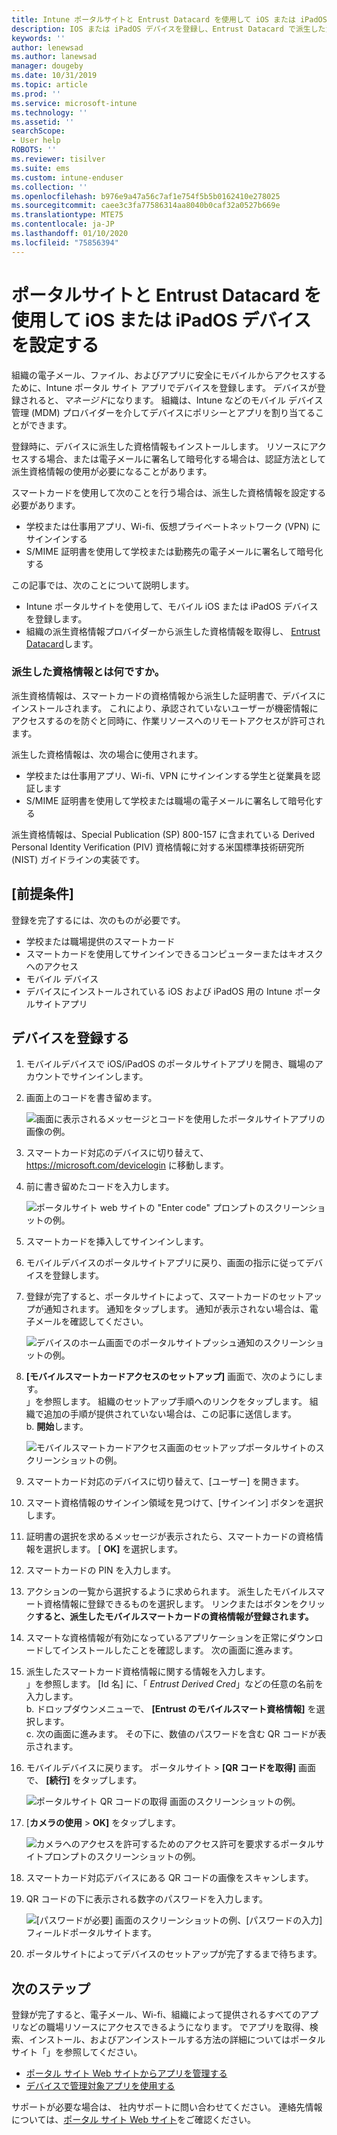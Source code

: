 ```yaml
---
title: Intune ポータルサイトと Entrust Datacard を使用して iOS または iPadOS デバイスを登録する
description: IOS または iPadOS デバイスを登録し、Entrust Datacard で派生した資格情報認証を設定します。
keywords: ''
author: lenewsad
ms.author: lanewsad
manager: dougeby
ms.date: 10/31/2019
ms.topic: article
ms.prod: ''
ms.service: microsoft-intune
ms.technology: ''
ms.assetid: ''
searchScope:
- User help
ROBOTS: ''
ms.reviewer: tisilver
ms.suite: ems
ms.custom: intune-enduser
ms.collection: ''
ms.openlocfilehash: b976e9a47a56c7af1e754f5b5b0162410e278025
ms.sourcegitcommit: caee3c3fa77586314aa8040b0caf32a0527b669e
ms.translationtype: MTE75
ms.contentlocale: ja-JP
ms.lasthandoff: 01/10/2020
ms.locfileid: "75856394"
---
```

# <a name="set-up-ios-or-ipados-device-with-company-portal-and-entrust-datacard"></a>ポータルサイトと Entrust Datacard を使用して iOS または iPadOS デバイスを設定する

組織の電子メール、ファイル、およびアプリに安全にモバイルからアクセスするために、Intune ポータル サイト アプリでデバイスを登録します。 デバイスが登録されると、*マネージド*になります。 組織は、Intune などのモバイル デバイス管理 (MDM) プロバイダーを介してデバイスにポリシーとアプリを割り当てることができます。  

登録時に、デバイスに派生した資格情報もインストールします。 リソースにアクセスする場合、または電子メールに署名して暗号化する場合は、認証方法として派生資格情報の使用が必要になることがあります。 

スマートカードを使用して次のことを行う場合は、派生した資格情報を設定する必要があります。  

* 学校または仕事用アプリ、Wi-fi、仮想プライベートネットワーク (VPN) にサインインする
* S/MIME 証明書を使用して学校または勤務先の電子メールに署名して暗号化する  

この記事では、次のことについて説明します。  

   * Intune ポータルサイトを使用して、モバイル iOS または iPadOS デバイスを登録します。  
   * 組織の派生資格情報プロバイダーから派生した資格情報を取得し、 [Entrust Datacard](https://www.entrustdatacard.com/)します。  

### <a name="what-are-derived-credentials"></a>派生した資格情報とは何ですか。  
派生資格情報は、スマートカードの資格情報から派生した証明書で、デバイスにインストールされます。 これにより、承認されていないユーザーが機密情報にアクセスするのを防ぐと同時に、作業リソースへのリモートアクセスが許可されます。  

派生した資格情報は、次の場合に使用されます。 
* 学校または仕事用アプリ、Wi-fi、VPN にサインインする学生と従業員を認証します
* S/MIME 証明書を使用して学校または職場の電子メールに署名して暗号化する

派生資格情報は、Special Publication (SP) 800-157 に含まれている Derived Personal Identity Verification (PIV) 資格情報に対する米国標準技術研究所 (NIST) ガイドラインの実装です。  

## <a name="prerequisites"></a>[前提条件]

 登録を完了するには、次のものが必要です。

* 学校または職場提供のスマートカード
* スマートカードを使用してサインインできるコンピューターまたはキオスクへのアクセス
* モバイル デバイス
* デバイスにインストールされている iOS および iPadOS 用の Intune ポータルサイトアプリ  


## <a name="enroll-device"></a>デバイスを登録する  
1. モバイルデバイスで iOS/iPadOS のポータルサイトアプリを開き、職場のアカウントでサインインします。  

2. 画面上のコードを書き留めます。  

    ![画面に表示されるメッセージとコードを使用したポータルサイトアプリの画像の例。](./media/copy-code-intercede.png)   

3. スマートカード対応のデバイスに切り替えて、 https://microsoft.com/devicelogin に移動します。 
4. 前に書き留めたコードを入力します。  

    ![ポータルサイト web サイトの "Enter code" プロンプトのスクリーンショットの例。](./media/enter-code-intercede.png)   

5. スマートカードを挿入してサインインします。   
6. モバイルデバイスのポータルサイトアプリに戻り、画面の指示に従ってデバイスを登録します。  
7. 登録が完了すると、ポータルサイトによって、スマートカードのセットアップが通知されます。 通知をタップします。 通知が表示されない場合は、電子メールを確認してください。   

    ![デバイスのホーム画面でのポータルサイトプッシュ通知のスクリーンショットの例。](./media/action-required-in-app-intercede.png)  

8. **[モバイルスマートカードアクセスのセットアップ]** 画面で、次のようにします。   
    」を参照します。 組織のセットアップ手順へのリンクをタップします。 組織で追加の手順が提供されていない場合は、この記事に送信します。  
    b. **開始**します。  

    ![モバイルスマートカードアクセス画面のセットアップポータルサイトのスクリーンショットの例。](./media/smart-card-info-intercede.png)

9. スマートカード対応のデバイスに切り替えて、[ユーザー] を開きます。 
10. スマート資格情報のサインイン領域を見つけて、[サインイン] ボタンを選択します。  
11. 証明書の選択を求めるメッセージが表示されたら、スマートカードの資格情報を選択します。 [ **OK]** を選択します。 
12. スマートカードの PIN を入力します。  
13. アクションの一覧から選択するように求められます。 派生したモバイルスマート資格情報に登録できるものを選択します。 リンクまたはボタンをクリック**すると、派生したモバイルスマートカードの資格情報が登録されます。**  
14. スマートな資格情報が有効になっているアプリケーションを正常にダウンロードしてインストールしたことを確認します。 次の画面に進みます。   
15. 派生したスマートカード資格情報に関する情報を入力します。  
    」を参照します。 [Id 名] に、「 *Entrust Derived Cred*」などの任意の名前を入力します。  
    b. ドロップダウンメニューで、 **[Entrust のモバイルスマート資格情報]** を選択します。  
    c. 次の画面に進みます。 その下に、数値のパスワードを含む QR コードが表示されます。  

16. モバイルデバイスに戻ります。 ポータルサイト > **[QR コードを取得]** 画面で、 **[続行]** をタップします。 

    ![ポータルサイト QR コードの取得 画面のスクリーンショットの例。](./media/get-qr-code-intercede.png)  
17. [**カメラの使用** > **OK]** をタップします。  

    ![カメラへのアクセスを許可するためのアクセス許可を要求するポータルサイトプロンプトのスクリーンショットの例。](./media/allow-cp-camera-access-intercede.png)  
18. スマートカード対応デバイスにある QR コードの画像をスキャンします。  
19. QR コードの下に表示される数字のパスワードを入力します。  

    ![[パスワードが必要] 画面のスクリーンショットの例、[パスワードの入力] フィールドポータルサイトます。](./media/enter-password-derived-credentials.png)   

20. ポータルサイトによってデバイスのセットアップが完了するまで待ちます。  


## <a name="next-steps"></a>次のステップ  
登録が完了すると、電子メール、Wi-fi、組織によって提供されるすべてのアプリなどの職場リソースにアクセスできるようになります。 でアプリを取得、検索、インストール、およびアンインストールする方法の詳細についてはポータルサイト「」を参照してください。

* [ポータル サイト Web サイトからアプリを管理する](manage-apps-cpweb.md)  
* [デバイスで管理対象アプリを使用する](use-managed-apps-on-your-device-ios.md)  

サポートが必要な場合は、 社内サポートに問い合わせてください。 連絡先情報については、[ポータル サイト Web サイト](https://go.microsoft.com/fwlink/?linkid=2010980)をご確認ください。  
